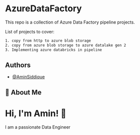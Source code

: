 # AzureDataFactory

This repo is a collection of Azure Data Factory pipeline projects.

List of projects to cover:
```bash
1. copy from http to azure blob storage
2. copy from azure blob storage to azure datalake gen 2
3. Implementing azure databricks in pipeline
```


## Authors

- [@AminSiddique](https://github.com/Amin-Siddique)

## 🚀 About Me
# Hi, I'm Amin! 👋

I am a passionate Data Engineer 

